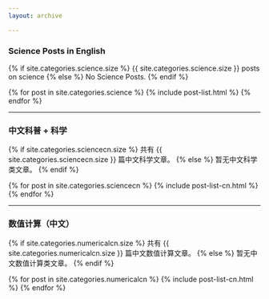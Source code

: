 ```yaml
---
layout: archive

---
```







### Science Posts in English

{% if site.categories.science.size %}
{{ site.categories.science.size }} posts on science
		{% else %}
No Science Posts.
		{% endif %}

<div class="tiles">
{% for post in site.categories.science %}
	{% include post-list.html %}
{% endfor %}
</div><!-- /.tiles -->


-----

### 中文科普 + 科学

{% if site.categories.sciencecn.size %}
共有 {{ site.categories.sciencecn.size }} 篇中文科学文章。
		{% else %}
暂无中文科学类文章。
		{% endif %}

<div class="tiles">
{% for post in site.categories.sciencecn %}
	{% include post-list-cn.html %}
{% endfor %}
</div><!-- /.tiles -->

---

### 数值计算（中文）

{% if site.categories.numericalcn.size %}
共有 {{ site.categories.numericalcn.size }} 篇中文数值计算文章。
		{% else %}
暂无中文数值计算类文章。
		{% endif %}

<div class="tiles">
{% for post in site.categories.numericalcn %}
	{% include post-list-cn.html %}
{% endfor %}
</div><!-- /.tiles -->
